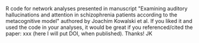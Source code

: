 R code for network analyses presented in manuscript "Examining auditory hallucinations and attention in schizophrenia patients according to the metacognitive model" authored by Joachim Kowalski et al. 
If you liked it and used the code in your analyses, it would be great if you referenced/cited the paper: xxx (here I will put DOI, when published). 
Thanks!
JK
